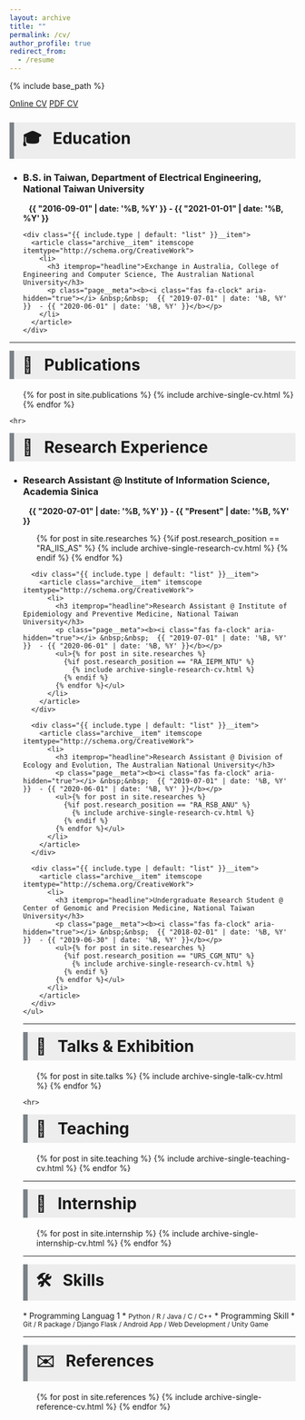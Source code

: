 ```yaml
---
layout: archive
title: ""
permalink: /cv/
author_profile: true
redirect_from:
  - /resume
---
```


{% include base_path %}
<link rel="stylesheet" href="{{ base_path }}/assets/css/nav_card.css"/>


<!-- The navigation menu -->
<div id="switch_cv" class="navbar">
  <a class="nav_cv_online active" href="#">Online CV</a>
  <a class="nav_cv_pdf" href="#">PDF CV</a>
</div>

<script src="{{ base_path }}/assets/js/nav_card.js"></script>


<br>

<div id="content_cv_online">
  <h1 style="margin-top: 8px; border-left: 8px solid #7b8287; background-color: #ededed; padding: 8px">&nbsp;🎓 &nbsp; Education</h1>

  <ul>
    <div class="{{ include.type | default: "list" }}__item">
      <article class="archive__item" itemscope itemtype="http://schema.org/CreativeWork">
        <li>
          <h3 itemprop="headline">B.S. in Taiwan, Department of Electrical Engineering, National Taiwan University</h3>
          <p class="page__meta"><b><i class="fas fa-clock" aria-hidden="true"></i> &nbsp;&nbsp;  {{ "2016-09-01" | date: '%B, %Y' }}  - {{ "2021-01-01" | date: '%B, %Y' }}</b></p>
        </li>
      </article>
    </div>

    <div class="{{ include.type | default: "list" }}__item">
      <article class="archive__item" itemscope itemtype="http://schema.org/CreativeWork">
        <li>
          <h3 itemprop="headline">Exchange in Australia, College of Engineering and Computer Science, The Australian National University</h3>
          <p class="page__meta"><b><i class="fas fa-clock" aria-hidden="true"></i> &nbsp;&nbsp;  {{ "2019-07-01" | date: '%B, %Y' }}  - {{ "2020-06-01" | date: '%B, %Y' }}</b></p>
        </li>
      </article>
    </div>
  </ul>

  <hr>

  <h1 style="margin-top: 8px; border-left: 8px solid #7b8287; background-color: #ededed; padding: 8px">&nbsp;📔 &nbsp; Publications</h1>
    <ul>{% for post in site.publications %}
      {% include archive-single-cv.html %}
    {% endfor %}</ul>

    <hr>

  <h1 style="margin-top: 8px; border-left: 8px solid #7b8287; background-color: #ededed; padding: 8px">&nbsp;🔬 &nbsp; Research Experience</h1>
    <ul>
      <div class="{{ include.type | default: "list" }}__item">
        <article class="archive__item" itemscope itemtype="http://schema.org/CreativeWork">
          <li>
            <h3 itemprop="headline">Research Assistant @ Institute of Information Science, Academia Sinica </h3>
            <p class="page__meta"><b><i class="fas fa-clock" aria-hidden="true"></i> &nbsp;&nbsp;  {{ "2020-07-01" | date: '%B, %Y' }}  - {{ "Present" | date: '%B, %Y' }}</b></p>
            <ul>{% for post in site.researches %}
              {%if post.research_position == "RA_IIS_AS" %}
                {% include archive-single-research-cv.html %}
              {% endif %}
            {% endfor %}</ul>
          </li>
        </article>
      </div>

      <div class="{{ include.type | default: "list" }}__item">
        <article class="archive__item" itemscope itemtype="http://schema.org/CreativeWork">
          <li>
            <h3 itemprop="headline">Research Assistant @ Institute of Epidemiology and Preventive Medicine, National Taiwan University</h3>
            <p class="page__meta"><b><i class="fas fa-clock" aria-hidden="true"></i> &nbsp;&nbsp;  {{ "2019-07-01" | date: '%B, %Y' }}  - {{ "2020-06-01" | date: '%B, %Y' }}</b></p>
            <ul>{% for post in site.researches %}
              {%if post.research_position == "RA_IEPM_NTU" %}
                {% include archive-single-research-cv.html %}
              {% endif %}
            {% endfor %}</ul>
          </li>
        </article>
      </div>

      <div class="{{ include.type | default: "list" }}__item">
        <article class="archive__item" itemscope itemtype="http://schema.org/CreativeWork">
          <li>
            <h3 itemprop="headline">Research Assistant @ Division of Ecology and Evolution, The Australian National University</h3>
            <p class="page__meta"><b><i class="fas fa-clock" aria-hidden="true"></i> &nbsp;&nbsp;  {{ "2019-07-01" | date: '%B, %Y' }}  - {{ "2020-06-01" | date: '%B, %Y' }}</b></p>
            <ul>{% for post in site.researches %}
              {%if post.research_position == "RA_RSB_ANU" %}
                {% include archive-single-research-cv.html %}
              {% endif %}
            {% endfor %}</ul>
          </li>
        </article>
      </div>

      <div class="{{ include.type | default: "list" }}__item">
        <article class="archive__item" itemscope itemtype="http://schema.org/CreativeWork">
          <li>
            <h3 itemprop="headline">Undergraduate Research Student @ Center of Genomic and Precision Medicine, National Taiwan University</h3>
            <p class="page__meta"><b><i class="fas fa-clock" aria-hidden="true"></i> &nbsp;&nbsp;  {{ "2018-02-01" | date: '%B, %Y' }}  - {{ "2019-06-30" | date: '%B, %Y' }}</b></p>
            <ul>{% for post in site.researches %}
              {%if post.research_position == "URS_CGM_NTU" %}
                {% include archive-single-research-cv.html %}
              {% endif %}
            {% endfor %}</ul>
          </li>
        </article>
      </div>
    </ul>

  <hr>


  <h1 style="margin-top: 8px; border-left: 8px solid #7b8287; background-color: #ededed; padding: 8px">&nbsp;🎤 &nbsp; Talks & Exhibition</h1>
    <ul>{% for post in site.talks %}
      {% include archive-single-talk-cv.html %}
    {% endfor %}</ul>

    <hr>



  <h1 style="margin-top: 8px; border-left: 8px solid #7b8287; background-color: #ededed; padding: 8px">&nbsp;🏫 &nbsp; Teaching</h1>
    <ul>{% for post in site.teaching %}
      {% include archive-single-teaching-cv.html %}
    {% endfor %}</ul>

  <hr>

  <h1 style="margin-top: 8px; border-left: 8px solid #7b8287; background-color: #ededed; padding: 8px">&nbsp;💼 &nbsp; Internship</h1>
  <ul>{% for post in site.internship %}
    {% include archive-single-internship-cv.html %}
  {% endfor %}</ul>

  <hr>

  <h1 style="margin-top: 8px; border-left: 8px solid #7b8287; background-color: #ededed; padding: 8px">&nbsp;🛠 &nbsp; Skills</h1>
  * Programming Languag 1
    * <small>Python / R / Java / C / C++</small>
  * Programming Skill
    * <small>Git / R package / Django Flask / Android App / Web Development / Unity Game</small>

  <hr>

  <h1 style="margin-top: 8px; border-left: 8px solid #7b8287; background-color: #ededed; padding: 8px">&nbsp;✉️ &nbsp; References</h1>
  <ul>{% for post in site.references %}
    {% include archive-single-reference-cv.html %}
  {% endfor %}</ul>
</div>


<div id="content_cv_pdf" style="display:none;">
  <a href="https://storage.googleapis.com/kuanhao.nctu.me/CV.pdf" target="_blan"><b> >> Download CV here << </b></a>
  <p align="center">
    <iframe src="https://storage.googleapis.com/kuanhao.nctu.me/CV.pdf" width="100%" height="1200" style="border:none;" scrolling="no"></iframe>
  </p>
</div>
